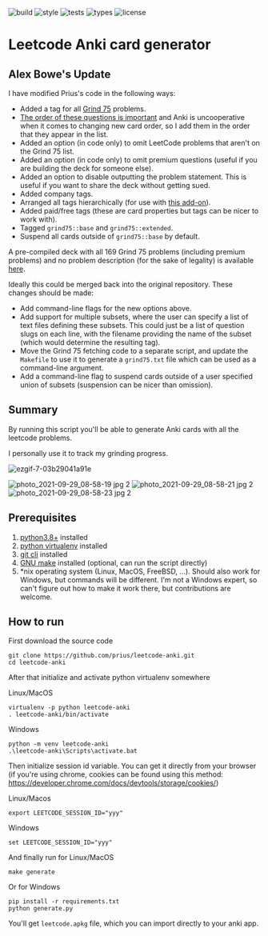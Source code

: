 
![build](https://github.com/prius/leetcode-anki/actions/workflows/build-deck.yml/badge.svg)
![style](https://github.com/prius/leetcode-anki/actions/workflows/style-check.yml/badge.svg)
![tests](https://github.com/prius/leetcode-anki/actions/workflows/tests.yml/badge.svg)
![types](https://github.com/prius/leetcode-anki/actions/workflows/type-check.yml/badge.svg)
![license](https://img.shields.io/github/license/prius/leetcode-anki)

# Leetcode Anki card generator

## Alex Bowe's Update

I have modified Prius's code in the following ways:

- Added a tag for all [Grind 75](https://www.techinterviewhandbook.org/grind75) problems.
- [The order of these questions is important](https://www.techinterviewhandbook.org/grind75/faq) and Anki is 
uncooperative when it comes to changing new card order, so I add them in the order that they appear in the list.
- Added an option (in code only) to omit LeetCode problems that aren't on the Grind 75 list.
- Added an option (in code only) to omit premium questions (useful if you are building the deck for
someone else).
- Added an option to disable outputting the problem statement. This is useful if you want to share the deck without getting sued.
- Added company tags.
- Arranged all tags hierarchically (for use with [this add-on](https://ankiweb.net/shared/info/594329229)).
- Added paid/free tags (these are card properties but tags can be nicer to work with).
- Tagged `grind75::base` and `grind75::extended`.
- Suspend all cards outside of `grind75::base` by default.

A pre-compiled deck with all 169 Grind 75 problems (including premium problems) and no problem description
(for the sake of legality) is available [here](Grind75.apkg).

Ideally this could be merged back into the original repository. These changes should be made:

- Add command-line flags for the new options above.
- Add support for multiple subsets, where the user can specify a list of text files defining these subsets.
This could just be a list of question slugs on each line, with the filename providing the name of the subset
(which would determine the resulting tag).
- Move the Grind 75 fetching code to a separate script, and update the `Makefile` to use it to generate a `grind75.txt`
file which can be used as a command-line argument.
- Add a command-line flag to suspend cards outside of a user specified union of subsets (suspension can be nicer than omission).

## Summary

By running this script you'll be able to generate Anki cards with all the leetcode problems.

I personally use it to track my grinding progress.

![ezgif-7-03b29041a91e](https://user-images.githubusercontent.com/1616237/134259809-57af6afb-8885-4899-adf8-a2639977baeb.gif)

![photo_2021-09-29_08-58-19 jpg 2](https://user-images.githubusercontent.com/1616237/135676120-6a83229d-9715-45fb-8f85-1b1b27d96f9b.png)
![photo_2021-09-29_08-58-21 jpg 2](https://user-images.githubusercontent.com/1616237/135676123-106871e0-bc8e-4d23-acef-c27ebe034ecf.png)
![photo_2021-09-29_08-58-23 jpg 2](https://user-images.githubusercontent.com/1616237/135676125-90067ea3-e111-49da-ae13-7bce81040c37.png)

## Prerequisites
1. [python3.8+](https://www.python.org/downloads/) installed
2. [python virtualenv](https://pypi.org/project/virtualenv/) installed
3. [git cli](https://github.com/git-guides/install-git) installed
4. [GNU make](https://www.gnu.org/software/make/) installed (optional, can run the script directly)
5. \*nix operating system (Linux, MacOS, FreeBSD, ...). Should also work for Windows, but commands will be different. I'm not a Windows expert, so can't figure out how to make it work there, but contributions are welcome.

## How to run
First download the source code
```
git clone https://github.com/prius/leetcode-anki.git
cd leetcode-anki
```

After that initialize and activate python virtualenv somewhere

Linux/MacOS
```
virtualenv -p python leetcode-anki
. leetcode-anki/bin/activate
```

Windows
```
python -m venv leetcode-anki
.\leetcode-anki\Scripts\activate.bat
```

Then initialize session id variable. You can get it directly from your browser (if you're using chrome, cookies can be found using this method: https://developer.chrome.com/docs/devtools/storage/cookies/)

Linux/Macos
```
export LEETCODE_SESSION_ID="yyy"
```

Windows
```
set LEETCODE_SESSION_ID="yyy"
```

And finally run for Linux/MacOS
```
make generate
```
Or for Windows
```
pip install -r requirements.txt
python generate.py
```

You'll get `leetcode.apkg` file, which you can import directly to your anki app.
